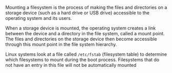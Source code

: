 Mounting a filesystem is the process of making the files and directories on a storage device (such as a hard drive or USB drive) accessible to the operating system and its users.

When a storage device is mounted, the operating system creates a link between the device and a directory in the file system, called a mount point. The files and directories on the storage device then become accessible through this mount point in the file system hierarchy.

Linux systems look at a file called `/etc/fstab`  (filesystem table) to determine which filesystems to mount during the boot process. Filesystems that do not have an entry in this file will not be automatically mounted

